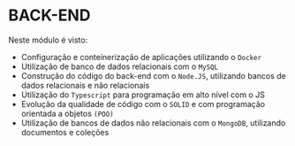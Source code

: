 # BACK-END

Neste módulo é visto:

- Configuração e conteinerização de aplicações utilizando o `Docker`
- Utilização de banco de dados relacionais com o `MySQL`
- Construção do código do back-end com o `Node.JS`, utilizando bancos de dados relacionais e não relacionais
- Utilização do `Typescript` para programação em alto nível com o JS
- Evolução da qualidade de código com o `SOLID` e com programação orientada a objetos `(POO)`
- Utilização de bancos de dados não relacionais com o `MongoDB`, utilizando documentos e coleções
